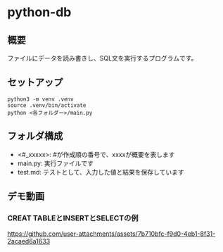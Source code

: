 # python-db
## 概要
ファイルにデータを読み書きし、SQL文を実行するプログラムです。

## セットアップ
```
python3 -m venv .venv
source .venv/bin/activate
python <各フォルダー>/main.py
```

## フォルダ構成
- <#_xxxxx>: #が作成順の番号で、xxxxが概要を表します
- main.py: 実行ファイルです
- test.md: テストとして、入力した値と結果を保存しています


## デモ動画
### CREAT TABLEとINSERTとSELECTの例
https://github.com/user-attachments/assets/7b710bfc-f9d0-4eb1-8f31-2acaed6a1633

